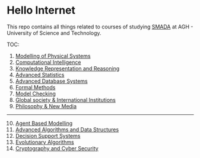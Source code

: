 # Hello Internet

This repo contains all things related to courses  of studying [SMADA](https://syllabuskrk.agh.edu.pl/2017-2018/en/magnesite/study_plans/stacjonarne-informatyka-systems-modelling-and-data-analysis) at AGH - University of Science and Technology.  
  
TOC:  
1. [Modelling of Physical Systems](ModelingOfPhysicalSystems/README.md)
2. [Computational Intelligence](ComputationalIntelligence/README.md)
3. [Knowledge Representation and Reasoning](KnowledgeRepresentation/README.md)
4. [Advanced Statistics](AdvancedStatistics/README.md)
5. [Advanced Database Systems](AdvancedDatabaseSystems/README.md)
6. [Formal Methods](FormalMethods/README.md)
7. [Model Checking](ModelChecking/README.md)
8. [Global society & International Institutions](GlobalSocietyAndInternationalInstitutions/README.md)
9. [Philosophy & New Media](PhilosophyAndNewMedia/README.md)
---
10. [Agent Based Modelling](AgentBasedModelling/README.md)
11. [Advanced Algorithms and Data Structures](AdvancedAlgorithmsAndDataStructures/README.md)
13. [Decision Support Systems](DecisionSupportSystems/README.md)
14. [Evolutionary Algorithms](EvolutionaryAlgorithms/README.md)
15. [Cryptography and Cyber Security](CryptographyAndCyberSecurity/README.md)
